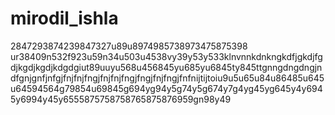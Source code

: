 # mirodil_ishla
2847293874239847327u89u8974985738973475875398 ur38409n532f923u59n34u503u4538vy39y53y533klnvnnkdnkngkdfjgkdjfgdjkgdjkgdjkdgdgiut89uuyu568u456845yu685yu6845ty845ttgnngdngdngjndfgnjgnfjnfgjfnjfnjfngjfnjfnjfngjfngjfnjfngjfnfnijtijtoiu9u5u65u84u86485u645u64594564g79854u69845g694yg94y5g74y5g674y7g4yg45yg645y4y6945y6994y45y6555875758758765875876959gn98y49
